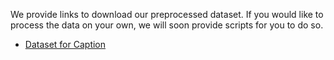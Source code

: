 We provide links to download our preprocessed dataset. If you would like to process the data on your own, we will soon provide scripts for you to do so. 

 * <a href="https://zheluo-mm.oss-cn-beijing.aliyuncs.com/ofa/dataset/caption_data/caption_data.zip"> Dataset for Caption </a>